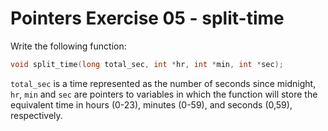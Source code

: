 # Pointers Exercise 05 - split-time

Write the following function:

```c
void split_time(long total_sec, int *hr, int *min, int *sec);
```

`total_sec` is a time represented as the number of seconds since midnight, `hr`, `min` and `sec` are pointers to variables in which the function will store the equivalent time in hours (0-23), minutes (0-59), and seconds (0,59), respectively.
